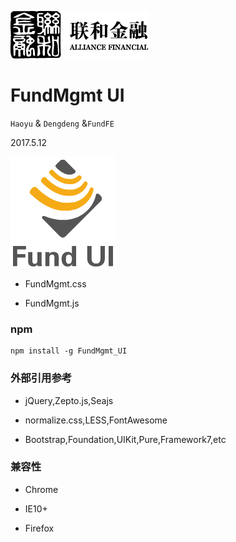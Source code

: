 ![N|Solid](/img/safs_logo.png)
# FundMgmt UI

`Haoyu` & `Dengdeng` &`FundFE`

2017.5.12

![N|Solid](/img/fundui_logo.png)

- FundMgmt.css

- FundMgmt.js

### npm

``` npm
npm install -g FundMgmt_UI 
```

### 外部引用参考

- jQuery,Zepto.js,Seajs 

- normalize.css,LESS,FontAwesome

- Bootstrap,Foundation,UIKit,Pure,Framework7,etc

### 兼容性

- Chrome

- IE10+

- Firefox
